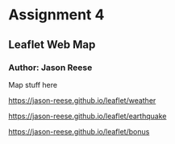# Assignment 4
## Leaflet Web Map
### Author: Jason Reese

Map stuff here

<https://jason-reese.github.io/leaflet/weather>


<https://jason-reese.github.io/leaflet/earthquake>


<https://jason-reese.github.io/leaflet/bonus>